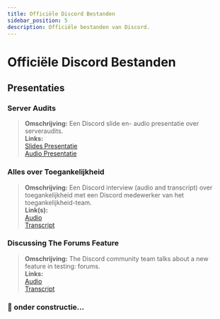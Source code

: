 ```yaml
---
title: Officiële Discord Bestanden
sidebar_position: 5
description: Officiële bestanden van Discord.
---
```


# Officiële Discord Bestanden

## Presentaties

### **Server Audits**

> **Omschrijving:** Een Discord slide en- audio presentatie over serveraudits. <br/>
> **Links:** <br/>
> [Slides Presentatie](https://docs.google.com/presentation/d/18QQyl0WhTOdYt0F0mBPQf2AusBPF7HqP8e39zjEwKsc/edit#slide=id.g130c86c984d_0_12) <br/>
> [Audio Presentatie](https://cdn.discordapp.com/attachments/960960145800704030/982392876254232667/DAC_AuditingYourServer_ExperimentalContent.mp3)

### **Alles over Toegankelijkheid**

> **Omschrijving:** Een Discord interview (audio and transcript) over toegankelijkheid met een Discord medewerker van het toegankelijkheid-team. <br/>
> **Link(s):** <br/>
> [Audio](https://dis.gd/RadioDiscord_Accessibility) <br/>
> [Transcript](https://dis.gd/RadioDiscordAccessibilityTranscript)

### **Discussing The Forums Feature**

> **Omschrijving:** The Discord community team talks about a new feature in testing: forums. <br/>
> **Links:** <br/>
> [Audio](https://dis.gd/Radio-Discord-Forums-Beta) <br/>
> [Transcript](https://dis.gd/Radio-Discord-Forums-Beta-Transcript)

### 🚧 onder constructie...

